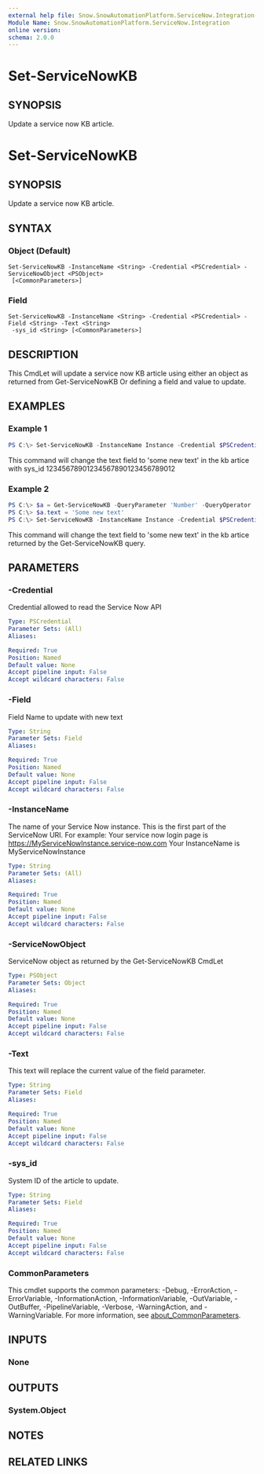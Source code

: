 ```yaml
---
external help file: Snow.SnowAutomationPlatform.ServiceNow.Integration-help.xml
Module Name: Snow.SnowAutomationPlatform.ServiceNow.Integration
online version:
schema: 2.0.0
---
```


# Set-ServiceNowKB

## SYNOPSIS
Update a service now KB article.

# Set-ServiceNowKB

## SYNOPSIS
Update a service now KB article.

## SYNTAX

### Object (Default)
```
Set-ServiceNowKB -InstanceName <String> -Credential <PSCredential> -ServiceNowObject <PSObject>
 [<CommonParameters>]
```

### Field
```
Set-ServiceNowKB -InstanceName <String> -Credential <PSCredential> -Field <String> -Text <String>
 -sys_id <String> [<CommonParameters>]
```

## DESCRIPTION
This CmdLet will update a service now KB article using either an object as returned from Get-ServiceNowKB 
Or defining a field and value to update.

## EXAMPLES

### Example 1
```powershell
PS C:\> Set-ServiceNowKB -InstanceName Instance -Credential $PSCredential -Field text -Text 'Some new text' -sys_id '12345678901234567890123456789012'
```

This command will change the text field to 'some new text' in the kb artice with sys_id 12345678901234567890123456789012

### Example 2
```powershell
PS C:\> $a = Get-ServiceNowKB -QueryParameter 'Number' -QueryOperator '=' -QueryValue 'PROB123' -InstanceName 'MyInstance' -Credential $Creds
PS C:\> $a.text = 'Some new text'
PS C:\> Set-ServiceNowKB -InstanceName Instance -Credential $PSCredential -ServiceNowObject $a
```

This command will change the text field to 'some new text' in the kb artice returned by the Get-ServiceNowKB query.

## PARAMETERS

### -Credential
Credential allowed to read the Service Now API

```yaml
Type: PSCredential
Parameter Sets: (All)
Aliases:

Required: True
Position: Named
Default value: None
Accept pipeline input: False
Accept wildcard characters: False
```

### -Field
Field Name to update with new text

```yaml
Type: String
Parameter Sets: Field
Aliases:

Required: True
Position: Named
Default value: None
Accept pipeline input: False
Accept wildcard characters: False
```

### -InstanceName
The name of your Service Now instance. This is the first part of the ServiceNow URI.
For example: 
Your service now login page is https://MyServiceNowInstance.service-now.com
Your InstanceName is MyServiceNowInstance

```yaml
Type: String
Parameter Sets: (All)
Aliases:

Required: True
Position: Named
Default value: None
Accept pipeline input: False
Accept wildcard characters: False
```

### -ServiceNowObject
ServiceNow object as returned by the Get-ServiceNowKB CmdLet

```yaml
Type: PSObject
Parameter Sets: Object
Aliases:

Required: True
Position: Named
Default value: None
Accept pipeline input: False
Accept wildcard characters: False
```

### -Text
This text will replace the current value of the field parameter.

```yaml
Type: String
Parameter Sets: Field
Aliases:

Required: True
Position: Named
Default value: None
Accept pipeline input: False
Accept wildcard characters: False
```

### -sys_id
System ID of the article to update.

```yaml
Type: String
Parameter Sets: Field
Aliases:

Required: True
Position: Named
Default value: None
Accept pipeline input: False
Accept wildcard characters: False
```

### CommonParameters
This cmdlet supports the common parameters: -Debug, -ErrorAction, -ErrorVariable, -InformationAction, -InformationVariable, -OutVariable, -OutBuffer, -PipelineVariable, -Verbose, -WarningAction, and -WarningVariable. For more information, see [about_CommonParameters](http://go.microsoft.com/fwlink/?LinkID=113216).

## INPUTS

### None

## OUTPUTS

### System.Object
## NOTES

## RELATED LINKS
